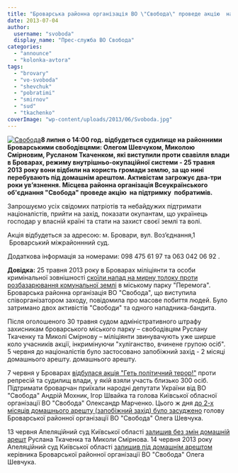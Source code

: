 ```yaml
---
title: "Броварська районна організація ВО \"Свобода\" проведе акцію  на підтримку  побратимів"
date: 2013-07-04
author: 
  username: "svoboda"
  display_name: "Прес-служба ВО Свобода"
categories: 
  - "announce"
  - "kolonka-avtora"
tags: 
  - "brovary"
  - "vo-svoboda"
  - "shevchuk"
  - "pobratimi"
  - "smirnov"
  - "sud"
  - "tkachenko"
coverImage: "wp-content/uploads/2013/06/Svoboda.jpg"
---
```


[![Свобода](https://mpz.brovary.org/wp-content/uploads/2013/06/Svoboda.jpg)](https://mpz.brovary.org/wp-content/uploads/2013/06/Svoboda.jpg)**8 липня о 14:00 год. відбудеться судилище на районними Броварськими свободівцями: Олегом Шевчуком, Миколою Смірновим, Русланом Ткаченком, які виступили проти свавілля влади в Броварах, режиму внутрішньо-окупаційної системи - 25 травня 2013 року вони відбили на користь громади землю, за що нині перебувають під домашнім арештом. Активістам загрожує два-три роки ув’язнення. Місцева районна організація Всеукраїнського об'єднання "Свобода" проведе акцію  на підтримку  побратимів.**

Запрошуємо усіх свідомих патріотів та небайдужих підтримати націоналістів, прийти на захід, показати окупантам, що українець господар у власній країні та стати на захист своєї землі та волі.

Акція відбудеться за адресою: м. Бровари, вул. Воз’єднання,1  Броварський міжрайоннний суд.

Додаткова інформація за номерами: 098 475 61 97 та 063 042 06 92 .

**Довідка:** 25 травня 2013 року в Броварах міліціянти та особи кримінальної зовнішності [скоїли напад на мирну толоку проти розбазарювання комунальної землі](http://www.kyiv.svoboda.org.ua/diyalnist/novyny/039431/) в міському парку "Перемога". Броварська районна організація ВО "Свобода", що виступила співорганізатором заходу, повідомила про масове побиття людей. Було затримано двох активістів "Свободи" та одного нападника-бандита.

Після оголошеного 30 травня судом адміністративного штрафу захисникам броварського міського парку – свободівцям Руслану Ткаченку та Миколі Смірнову – міліціянти звинувачують уже ширше коло учасників акції, інкримінуючи "хуліганство, вчинене групою осіб". 5 червня до націоналістів було застосовано запобіжний захід - 2 місяці домашнього арешту. домашнього арешту.

7 червня у Броварах [відбулася акція "Геть політичний терор!"](http://www.svoboda.org.ua/diyalnist/novyny/039828/) проти репресій та судилищ влади, у якій взяли участь близько 300 осіб. Підтримати броварчан приїхали народні депутати України від ВО "Свобода" Андрій Мохник, Ігор Швайка та голова Київської обласної організації ВО "Свобода" Олександр Марченко. Цього ж дня [до 2-х місяців домашнього арешту (запобіжний захід) було засуджено](http://www.svoboda.org.ua/diyalnist/novyny/039843/) голову Броварської районної організації ВО "Свобода" Олега Шевчука.

13 червня Апеляційний суд Київської області [залишив без змін домашній арешт](http://www.svoboda.org.ua/diyalnist/novyny/039997/) Руслана Ткаченка та Миколи Смірнова. 14 червня 2013 року Апеляційний суд Київської області [залишив під домашнім арештом](http://www.kyiv.svoboda.org.ua/diyalnist/novyny/040039/.) керівника Броварської районної організації ВО "Свобода" Олега Шевчука.
